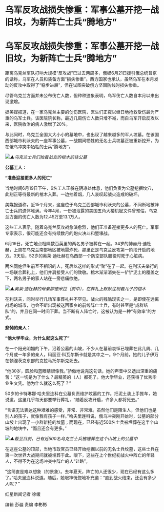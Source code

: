 # 乌军反攻战损失惨重：军事公墓开挖一战旧坟，为新阵亡士兵“腾地方”

# 乌军反攻战损失惨重：军事公墓开挖一战旧坟，为新阵亡士兵“腾地方”

距离乌克兰军队打响大规模“反攻战”已过去两周多，俄媒6月21日援引俄总统普京的话称，乌军在人员和装备方面“损失惨重”。西方国家也承认，虽然乌军在本月发动的反攻中取得了“稳步进展”，但在试图突破俄方坚固防线时损失惨重。

尽管乌克兰方面并未公布伤亡人数，但种种迹象表明，乌军伤亡人数自本月以来出现激增。

据美媒报道，在一家乌克兰主要的创伤医院，医生们正夜以继日地抢救受伤最为严重的乌军士兵。该医院院长称，最近几周伤亡人数只增不减，而自乌军开启反攻以来，医院收治的病人激增了20%。

与此同时，乌克兰全国大大小小的墓地中，也出现了越来越多的军人坟墓。在该国西部城市利沃夫的一座军事公墓，一战期间牺牲的无名士兵坟墓正被重新挖开，为在俄乌冲突中牺牲的士兵“腾地方”。

![](https://inews.gtimg.com/om_bt/Oc17VVtrt37ysKYbO0tGTGtsRdD_5x5-PcXq3hxpbu5HAAA/1000)_▲乌克兰士兵们抬着战友的棺木前往公墓_

**公墓工人：**

**“准备迎接更多人的死亡”**

当地时间6月19日下午，6名工人正躲在阴凉处休息，他们负责为公墓挖掘坟穴，此刻正等待最新的棺木入葬。一边抽着烟，几人哀叹起战火造成的破坏。

美媒报道称，近15个月来，这座位于乌克兰西部城市利沃夫的公墓，不间断地被阵亡士兵的遗体堆满。今年4月，一份被泄露的美国五角大楼机密文件曾预估，乌克兰方面的伤亡人数为12.45万至13.1万人。

这些工人表示，随着乌克兰反攻战愈演愈烈，他们正准备迎接更多人的死亡。军事专家表示，很可能还会有持续数月的炮火决斗和堑壕战。

6月19日，死亡地点相隔数百英里的两名男子被葬在一起。34岁的博赫丹·迪杜赫，上周在乌克兰南部地区被地雷炸死，那里正是乌克兰反攻第一阶段开启的地方。3天后，52岁的奥莱·迪杜赫在乌西部一个防空部队服役时死于心脏病。

两名同姓但生前互不相识的人，死后以这样的形式“聚”在了一起。在利沃夫举行的一场联合葬礼上，他们并肩接受人们的致敬。棺木渐渐消失在一铲铲泥土的覆盖之下，两名男子的家人站在一旁悲痛欲绝。

![](https://inews.gtimg.com/om_bt/OO3poOzRPLKtwnhZ-M0IsP0A7ixti4d_aHRBqV5hpfGsAAA/1000)_▲奥莱·迪杜赫的母亲柳德米拉（前中），在葬礼上默默注视着儿子的棺木_

在利沃夫，同时举行几场军事葬礼并不罕见。战火的残酷现实之一，是即使在远离战场的城市，也会不断出现被送回家乡的前线阵亡士兵，有时甚至是“成群结队”的，并且在同一时间下葬。当不断有人阵亡时，这被认为是一种“有效率”的方式。

**悲恸的亲人：**

**“他大学毕业，为什么就这么死了”**

在一个阳光明媚的下午，沿着公墓的山坡，不少人在墓前哀悼已埋葬在此几周、几个月或一年多的亲人，玛丽亚·科瓦尔斯卡就是其中之一。9个月前，她的儿子伊万在顿涅茨克东部的克拉马托尔斯克死去。

“他30岁，圆脸和蓝眼睛很像我。”骄傲地说完这句话，她的声音中又透出深重的痛苦：“这一切是为了什么？最精英的（人）都死了。他大学毕业，还获得了优秀毕业生文凭。他为什么就这么死了？”

50岁的卡特琳娜·哈夫里连科在公墓负责维护坟墓的工作。把泥土装上手推车，她说道，这里几乎每天都要举行葬礼，“随着反攻开启，许多人都将死去。”

“言语无法表达这种艰难的感受，非常、非常难。虽然他们是陌生人，但他们也是别人的孩子，就像我有孩子一样。”哈夫里连科说，俄乌冲突刚开始时，公墓的部分山坡上出现了一小群新挖的坟墓；而现在，已经有近500名士兵被埋葬在这半个山坡的地块中，“而且还会有更多。”

![](https://inews.gtimg.com/om_bt/Os4fbw536lKIieYoQwq3akFl2KprCyLEsFPT0cGi9YxSkAA/1000)_▲截至目前，已有近500名乌克兰士兵被埋葬在这个山坡上的公墓中_

在这座公墓的顶部，当地市政官员已经开始挖掘以前的无名士兵坟墓，这些士兵在第一次世界大战期间就被埋葬于此。眼下，这些在上个世纪初战火中阵亡的年轻人，不得不为在这场冲突中阵亡的人“让路”。

“这简直是难以想象（的景象）。去年夏天，阵亡的人还很少，现在已经有这么多了。”哈夫里连科说道。随后，她眼神恍惚地补充道：“直到战火结束，还会有多少人呢？”

红星新闻记者 徐缓

编辑 彭疆 责编 李彬彬

